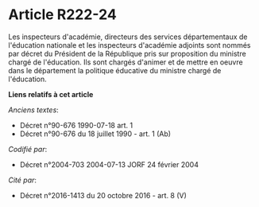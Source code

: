 # Article R222-24

Les inspecteurs d'académie, directeurs des services départementaux de l'éducation nationale et les inspecteurs d'académie
adjoints sont nommés par décret du Président de la République pris sur proposition du ministre chargé de l'éducation. Ils
sont chargés d'animer et de mettre en oeuvre dans le département la politique éducative du ministre chargé de l'éducation.

**Liens relatifs à cet article**

_Anciens textes_:

  - Décret n°90-676 1990-07-18 art. 1
  - Décret n°90-676 du 18 juillet 1990 - art. 1 (Ab)

_Codifié par_:

  - Décret n°2004-703 2004-07-13 JORF 24 février 2004

_Cité par_:

  - Décret n°2016-1413 du 20 octobre 2016 - art. 8 (V)
